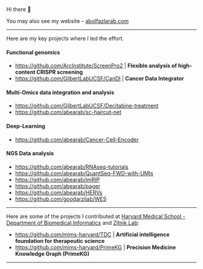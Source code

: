 Hi there 👋

You may also see my website – [abolfazlarab.com](https://abolfazlarab.com/)

<!-- 
![Abe's GitHub stats](https://github-readme-stats.vercel.app/api?username=abearab&show_icons=true&theme=radical)
-->

___
Here are my key projects where I led the effort.

#### Functional genomics

- https://github.com/ArcInstitute/ScreenPro2 | **Flexible analysis of high-content CRISPR screening**
- https://github.com/GilbertLabUCSF/CanDI | **Cancer Data Integrator**

#### Multi-Omics data integration and analysis
- https://github.com/GilbertLabUCSF/Decitabine-treatment
- https://github.com/abearab/sc-haircut-net

#### Deep-Learning
- https://github.com/abearab/Cancer-Cell-Encoder

#### NGS Data analysis
- https://github.com/abearab/RNAseq-tutorials
- https://github.com/abearab/QuantSeq-FWD-with-UMIs
- https://github.com/abearab/imRIP
- https://github.com/abearab/pager
- https://github.com/abearab/HERVs
- https://github.com/goodarzilab/WES

___
Here are some of the projects I contributed at [Harvard Medical School - Department of Biomedical Informatics](https://github.com/hms-dbmi) and [Zitnik Lab](https://github.com/mims-harvard):

- https://github.com/mims-harvard/TDC | **Artificial intelligence foundation for therapeutic science**
- https://github.com/mims-harvard/PrimeKG | **Precision Medicine Knowledge Graph (PrimeKG)**

___

<!-- 
I've used, improved, and then developed a series of pipelines and packages for CRISPR screen analysis. Over time, we agreed to extend and maintain **ScreenPro2**! Here is the history:

<a href="https://github.com/mhorlbeck/ScreenProcessing/">
  <img align="center" src="https://github-readme-stats.vercel.app/api/pin/?username=mhorlbeck&repo=ScreenProcessing&theme=tokyonight" />
</a>
1) 
<a href="https://github.com/abearab/CRISPRi-dual-sgRNA-screens/">
  <img align="center" src="https://github-readme-stats.vercel.app/api/pin/?username=abearab&repo=CRISPRi-dual-sgRNA-screens&theme=tokyonight" />
</a>
2)
<a href="https://github.com/GilbertLabUCSF/ScreenPro2">
  <img align="center" src="https://github-readme-stats.vercel.app/api/pin/?username=GilbertLabUCSF&repo=ScreenPro2&theme=tokyonight" />
</a>
-->
<!-- 
<a href="https://github.com/abearab/GISEA">
  <img align="center" src="https://github-readme-stats.vercel.app/api/pin/?username=abearab&repo=GISEA&theme=tokyonight" />
</a>
-->
